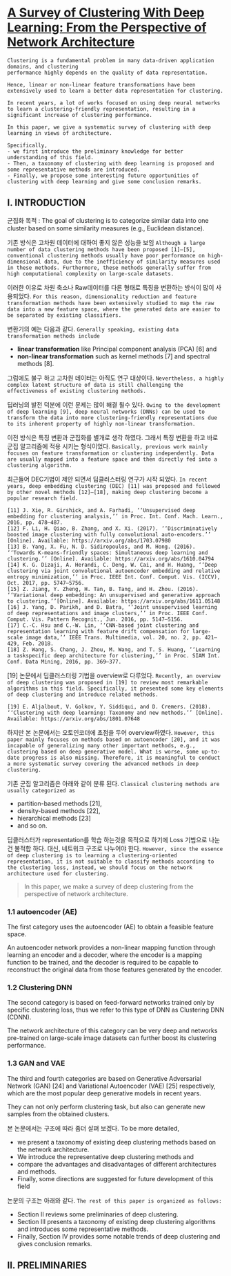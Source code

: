 # [A Survey of Clustering With Deep Learning: From the Perspective of Network Architecture](https://ieeexplore.ieee.org/stamp/stamp.jsp?arnumber=8412085)


```
Clustering is a fundamental problem in many data-driven application domains, and clustering
performance highly depends on the quality of data representation. 

Hence, linear or non-linear feature transformations have been extensively used to learn a better data representation for clustering. 

In recent years, a lot of works focused on using deep neural networks to learn a clustering-friendly representation, resulting in a significant increase of clustering performance. 

In this paper, we give a systematic survey of clustering with deep learning in views of architecture. 

Specifically, 
- we first introduce the preliminary knowledge for better understanding of this field. 
- Then, a taxonomy of clustering with deep learning is proposed and some representative methods are introduced. 
- Finally, we propose some interesting future opportunities of clustering with deep learning and give some conclusion remarks.
```


## I. INTRODUCTION

군집화 목적 : The goal of clustering is to categorize similar data into one cluster based on some similarity measures (e.g., Euclidean distance). 

기존 방식은 고차원 데이터에 대하여 좋지 않은 성능을 보임 `Although a large number of data clustering methods have been proposed [1]–[5], conventional clustering methods usually have poor performance on high-dimensional data, due to the inefficiency of similarity measures used in these methods. Furthermore, these methods generally suffer from high computational complexity on large-scale datasets. `

이러한 이유로 차원 축소나 Raw데이터를 다른 형태로 특징을 변환하는 방식이 많이 사용되었다. `For this reason, dimensionality reduction and feature transformation methods have been extensively studied to map the raw data into a new feature space, where the generated data are easier to be separated by existing classifiers.`

변환기의 예는 다음과 같다. `Generally speaking, existing data transformation methods include `
- **linear transformation** like Principal component analysis (PCA) [6] and 
- **non-linear transformation** such as kernel methods [7] and spectral methods [8].

그럼에도 불구 하고 고차원 데이터는 아직도 연구 대상이다. `Nevertheless, a highly complex latent structure of data is still challenging the effectiveness of existing clustering methods.`

딥러닝의 발전 덕분에 이런 문제는 많이 해결 될수 있다. `Owing to the development of deep learning [9], deep neural networks (DNNs) can be used to transform the data into more clustering-friendly representations due to its inherent property of highly non-linear transformation. `

이전 방식은 특징 변환과 군집화를 별개로 생각 하였다. 그래서 특징 변환을 하고 바로 군집 알고리즘에 적용 시키는 형식이었다. `Basically, previous work mainly focuses on feature transformation or clustering independently. Data are usually mapped into a feature space and then directly fed into a clustering algorithm. `

최근들어 DEC기법이 제안 되면서 딥클러스터링 연구가 시작 되었다. `In recent years, deep embedding clustering (DEC) [11] was proposed and followed by other novel methods [12]–[18], making deep clustering become a popular research field. `

```
[11] J. Xie, R. Girshick, and A. Farhadi, ‘‘Unsupervised deep embedding for clustering analysis,’’ in Proc. Int. Conf. Mach. Learn., 2016, pp. 478–487.
[12] F. Li, H. Qiao, B. Zhang, and X. Xi. (2017). ‘‘Discriminatively boosted image clustering with fully convolutional auto-encoders.’’ [Online]. Available: https://arxiv.org/abs/1703.07980
[13] B. Yang, X. Fu, N. D. Sidiropoulos, and M. Hong. (2016). ‘‘Towards K-means-friendly spaces: Simultaneous deep learning and clustering.’’ [Online]. Available: https://arxiv.org/abs/1610.04794
[14] K. G. Dizaji, A. Herandi, C. Deng, W. Cai, and H. Huang, ‘‘Deep clustering via joint convolutional autoencoder embedding and relative entropy minimization,’’ in Proc. IEEE Int. Conf. Comput. Vis. (ICCV), Oct. 2017, pp. 5747–5756.
[15] Z. Jiang, Y. Zheng, H. Tan, B. Tang, and H. Zhou. (2016). ‘‘Variational deep embedding: An unsupervised and generative approach to clustering.’’[Online]. Available: https://arxiv.org/abs/1611.05148
[16] J. Yang, D. Parikh, and D. Batra, ‘‘Joint unsupervised learning of deep representations and image clusters,’’ in Proc. IEEE Conf. Comput. Vis. Pattern Recognit., Jun. 2016, pp. 5147–5156.
[17] C.-C. Hsu and C.-W. Lin, ‘‘CNN-based joint clustering and representation learning with feature drift compensation for large-scale image data,’’ IEEE Trans. Multimedia, vol. 20, no. 2, pp. 421–429, Feb. 2018.
[18] Z. Wang, S. Chang, J. Zhou, M. Wang, and T. S. Huang, ‘‘Learning a taskspecific deep architecture for clustering,’’ in Proc. SIAM Int. Conf. Data Mining, 2016, pp. 369–377.
```

[19] 논문에서 딥클러스터링 기법을 overview로 다루었다. `Recently, an overview of deep clustering was proposed in [19] to review most remarkable algorithms in this field. Specifically, it presented some key elements of deep clustering and introduce related methods. `

```
[19] E. Aljalbout, V. Golkov, Y. Siddiqui, and D. Cremers. (2018). ‘‘Clustering with deep learning: Taxonomy and new methods.’’ [Online]. Available: https://arxiv.org/abs/1801.07648
```

하지만 본 논문에서는 오토인코더에 초점을 두어 overview하였다. `However, this paper mainly focuses on methods based on autoencoder [20], and it was incapable of generalizing many other important methods, e.g., clustering based on deep generative model. What is worse, some up-to-date progress is also missing. Therefore, it is meaningful to conduct a more systematic survey covering the advanced methods in deep clustering.`

기존 군집 알고리즘은 아래와 같이 분류 된다. `Classical clustering methods are usually categorized as `
- partition-based methods [21], 
- density-based methods [22], 
- hierarchical methods [23] 
- and so on. 

딥클러스터가 representation를 학습 하는것을 목적으로 하기에 Loss 기법으로 나눈건 불적합 하다. 대신, 네트워크 구조로 나누어야 한다. `However, since the essence of deep clustering is to learning a clustering-oriented representation, it is not suitable to classify methods according to the clustering loss, instead, we should focus on the network architecture used for clustering. `

> In this paper, we make a survey of deep clustering from the perspective of network architecture.

### 1.1 autoencoder (AE)

The first category uses the autoencoder (AE) to obtain a feasible feature space. 

An autoencoder network provides a non-linear mapping function through learning an encoder and a decoder, where the encoder is a mapping function to be trained, and the decoder is required to be capable to reconstruct the original data from those features generated by the encoder. 

### 1.2 Clustering DNN

The second category is based on feed-forward networks trained only by specific clustering loss, thus we refer to this type of DNN as Clustering DNN (CDNN). 

The network architecture of this category can be very deep and networks pre-trained on large-scale image datasets can further boost its clustering performance. 

### 1.3 GAN and VAE

The third and fourth categories are based on Generative Adversarial Network (GAN) [24] and Variational Autoencoder (VAE) [25] respectively, which are the most popular deep generative models in recent years.

They can not only perform clustering task, but also can generate new samples from the obtained clusters. 



본 논문에서는 구조에 따라 좀더 살펴 보겠다. To be more detailed, 
- we present a taxonomy of existing deep clustering methods based on the network architecture. 
- We introduce the representative deep clustering methods and 
- compare the advantages and disadvantages of different architectures and methods. 
- Finally, some directions are suggested for future development of this field

논문의 구조는 아래와 같다. `The rest of this paper is organized as follows:`
- Section II reviews some preliminaries of deep clustering. 
- Section III presents a taxonomy of existing deep clustering algorithms and introduces some representative methods. 
- Finally, Section IV provides some notable trends of deep clustering and gives conclusion remarks.


## II. PRELIMINARIES
